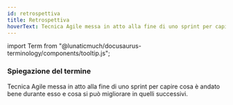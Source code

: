 ```yaml
---
id: retrospettiva
title: Retrospettiva
hoverText: Tecnica Agile messa in atto alla fine di uno sprint per capire cosa è andato bene durante esso e cosa si può migliorare in quelli successivi.
---
```


<!-- ::: {.no-export} -->

import Term from "@lunaticmuch/docusaurus-terminology/components/tooltip.js";

<!-- ::: -->

### Spiegazione del termine

Tecnica Agile messa in atto alla fine di uno <Term popup="Periodo di tempo definito, tra 1 e 2 settimane, durante il quale il team lavora su un set specifico di obiettivi." reference="/docs/RTB/Termini/Sprint">sprint</Term> per capire cosa è andato bene durante esso e cosa si può migliorare in quelli successivi.
